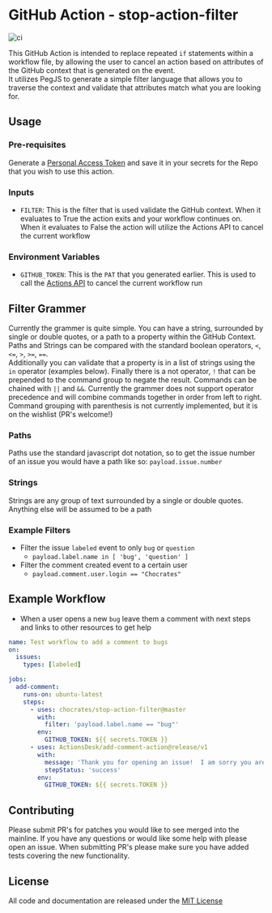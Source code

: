 # GitHub Action - stop-action-filter
![ci](https://github.com/Chocrates/stop-action-filter/workflows/ci/badge.svg)  

This GitHub Action is intended to replace repeated `if` statements within a workflow file, by allowing the user to cancel an action based on attributes of the GitHub context that is generated on the event.  
It utilizes PegJS to generate a simple filter language that allows you to traverse the context and validate that attributes match what you are looking for.  

## Usage

### Pre-requisites
Generate a [Personal Access Token](https://help.github.com/en/github/authenticating-to-github/creating-a-personal-access-token-for-the-command-line) and save it in your secrets for the Repo that you wish to use this action.

### Inputs
* `FILTER`: This is the filter that is used validate the GitHub context.  When it evaluates to True the action exits and your workflow continues on.  When it evaluates to False the action will utilize the Actions API to cancel the current workflow

### Environment Variables
* `GITHUB_TOKEN`: This is the `PAT` that you generated earlier.  This is used to call the [Actions API](https://octokit.github.io/rest.js/v17#actions-cancel-workflow-run) to cancel the current workflow run


## Filter Grammer
Currently the grammer is quite simple.  You can have a string, surrounded by single or double quotes, or a path to a property within the GitHub Context.  Paths and Strings can be compared with the standard boolean operators, `<`, `<=`, `>`, `>=`, `==`.  
Additionally you can validate that a property is in a list of strings using the `in` operator (examples below).
Finally there is a not operator, `!` that can be prepended to the command group to negate the result. 
Commands can be chained with `||` and `&&`.  Currently the grammer does not support operator precedence and will combine commands together in order from left to right.
Command grouping with parenthesis is not currently implemented, but it is on the wishlist (PR's welcome!)

### Paths
Paths use the standard javascript dot notation, so to get the issue number of an issue you would have a path like so: `payload.issue.number`

### Strings 
Strings are any group of text surrounded by a single or double quotes.  Anything else will be assumed to be a path

###  Example Filters
* Filter the issue `labeled` event to only `bug` or `question`  
  * `payload.label.name in [ 'bug', 'question' ]`
* Filter the comment created event to a certain user
  * `payload.comment.user.login == "Chocrates"`
  
  
## Example Workflow
* When a user opens a new `bug` leave them a comment with next steps and links to other resources to get help
```yaml
name: Test workflow to add a comment to bugs
on:
  issues:
    types: [labeled]

jobs:
  add-comment:
    runs-on: ubuntu-latest
    steps:
      - uses: chocrates/stop-action-filter@master
        with:
          filter: 'payload.label.name == "bug"'
        env:
          GITHUB_TOKEN: ${{ secrets.TOKEN }}
      - uses: ActionsDesk/add-comment-action@release/v1
        with:
          message: 'Thank you for opening an issue!  I am sorry you are having troubles.  While you wait for your issue to get Triaged, please consider glancing at the documentation in the wiki: https://github.com/Chocrates/stop-action-filter/wiki'
          stepStatus: 'success'
        env:
          GITHUB_TOKEN: ${{ secrets.TOKEN }}
```

## Contributing
Please submit PR's for patches you would like to see merged into the mainline.  If you have any questions or would like some help with please open an issue.  When submitting PR's please make sure you have added tests covering the new functionality.  


## License
All code and documentation are released under the [MIT License](LICENSE)
